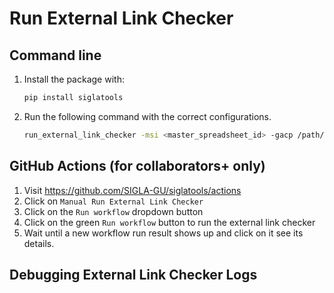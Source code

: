 # Run External Link Checker

## Command line

1. Install the package with:

    ```bash
    pip install siglatools
    ```

2. Run the following command with the correct configurations.

    ```bash
    run_external_link_checker -msi <master_spreadsheet_id> -gacp /path/to/google-api-credentials.json
    ```

## GitHub Actions (for collaborators+ only) 

1. Visit https://github.com/SIGLA-GU/siglatools/actions
2. Click on `Manual Run External Link Checker`
3. Click on the `Run workflow` dropdown button
4. Click on the green `Run workflow` button to run the external link checker
5. Wait until a new workflow run result shows up and click on it see its details.

## Debugging External Link Checker Logs

